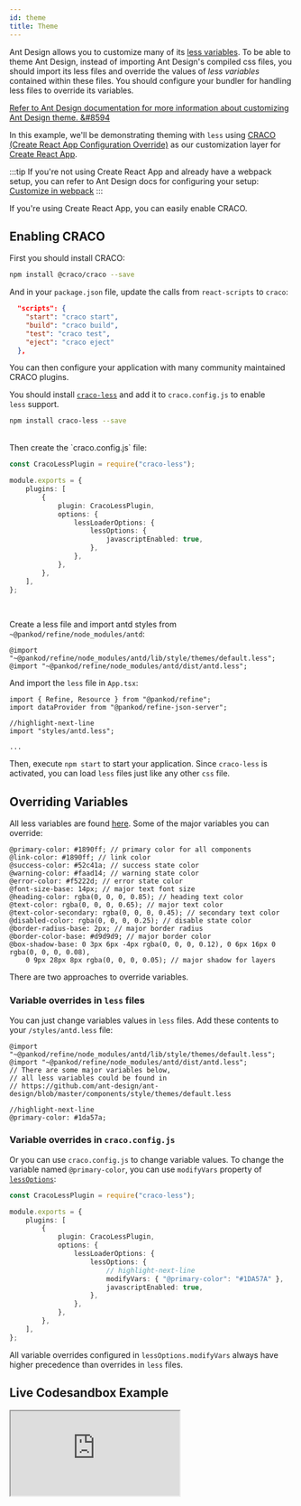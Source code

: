 ```yaml
---
id: theme
title: Theme
---
```


Ant Design allows you to customize many of its [less variables](https://github.com/ant-design/ant-design/blob/master/components/style/themes/default.less). To be able to theme Ant Design, instead of importing Ant Design's compiled css files, you should import its less files and override the values of _less variables_ contained within these files. You should configure your bundler for handling less files to override its variables.

[Refer to Ant Design documentation for more information about customizing Ant Design theme. &#8594](https://ant.design/docs/react/customize-theme)

In this example, we'll be demonstrating theming with `less` using [CRACO (Create React App Configuration Override)](https://github.com/gsoft-inc/craco) as our customization layer for [Create React App](https://github.com/facebook/create-react-app).

:::tip
If you're not using Create React App and already have a webpack setup, you can refer to Ant Design docs for configuring your setup: [Customize in webpack](https://ant.design/docs/react/customize-theme#Customize-in-webpack)
:::

If you're using Create React App, you can easily enable CRACO.

## Enabling CRACO

First you should install CRACO:

```bash
npm install @craco/craco --save
```

And in your `package.json` file, update the calls from `react-scripts` to `craco`:

```json title="package.json"
  "scripts": {
    "start": "craco start",
    "build": "craco build",
    "test": "craco test",
    "eject": "craco eject"
  },
```

You can then configure your application with many community maintained CRACO plugins.

You should install [`craco-less`](https://github.com/DocSpring/craco-less) and add it to `craco.config.js` to enable `less` support.

```bash
npm install craco-less --save
```

<br />
Then create the `craco.config.js` file:

```ts title="craco.config.js"
const CracoLessPlugin = require("craco-less");

module.exports = {
    plugins: [
        {
            plugin: CracoLessPlugin,
            options: {
                lessLoaderOptions: {
                    lessOptions: {
                        javascriptEnabled: true,
                    },
                },
            },
        },
    ],
};
```

<br />

Create a less file and import antd styles from `~@pankod/refine/node_modules/antd`:

```less title="/styles/antd.less"
@import "~@pankod/refine/node_modules/antd/lib/style/themes/default.less";
@import "~@pankod/refine/node_modules/antd/dist/antd.less";
```

And import the `less` file in `App.tsx`:

```tsx title="App.tsx"
import { Refine, Resource } from "@pankod/refine";
import dataProvider from "@pankod/refine-json-server";

//highlight-next-line
import "styles/antd.less";

...
```

Then, execute `npm start` to start your application. Since `craco-less` is activated, you can load `less` files just like any other `css` file.

## Overriding Variables

All less variables are found [here](https://github.com/ant-design/ant-design/blob/master/components/style/themes/default.less). Some of the major variables you can override:

```less
@primary-color: #1890ff; // primary color for all components
@link-color: #1890ff; // link color
@success-color: #52c41a; // success state color
@warning-color: #faad14; // warning state color
@error-color: #f5222d; // error state color
@font-size-base: 14px; // major text font size
@heading-color: rgba(0, 0, 0, 0.85); // heading text color
@text-color: rgba(0, 0, 0, 0.65); // major text color
@text-color-secondary: rgba(0, 0, 0, 0.45); // secondary text color
@disabled-color: rgba(0, 0, 0, 0.25); // disable state color
@border-radius-base: 2px; // major border radius
@border-color-base: #d9d9d9; // major border color
@box-shadow-base: 0 3px 6px -4px rgba(0, 0, 0, 0.12), 0 6px 16px 0 rgba(0, 0, 0, 0.08),
    0 9px 28px 8px rgba(0, 0, 0, 0.05); // major shadow for layers
```

There are two approaches to override variables.

### Variable overrides in `less` files

You can just change variables values in `less` files. Add these contents to your `/styles/antd.less` file:

```less title="/styles/antd.less"
@import "~@pankod/refine/node_modules/antd/lib/style/themes/default.less";
@import "~@pankod/refine/node_modules/antd/dist/antd.less";
// There are some major variables below,
// all less variables could be found in
// https://github.com/ant-design/ant-design/blob/master/components/style/themes/default.less

//highlight-next-line
@primary-color: #1da57a;
```

### Variable overrides in `craco.config.js`

Or you can use `craco.config.js` to change variable values. To change the variable named `@primary-color`, you can use `modifyVars` property of [`lessOptions`](https://github.com/DocSpring/craco-less#configuration):

```ts title="craco.config.js"
const CracoLessPlugin = require("craco-less");

module.exports = {
    plugins: [
        {
            plugin: CracoLessPlugin,
            options: {
                lessLoaderOptions: {
                    lessOptions: {
                        // highlight-next-line
                        modifyVars: { "@primary-color": "#1DA57A" },
                        javascriptEnabled: true,
                    },
                },
            },
        },
    ],
};
```

All variable overrides configured in `lessOptions.modifyVars` always have higher precedence than overrides in `less` files.

## Live Codesandbox Example

<iframe src="https://codesandbox.io/embed/refine-custom-theme-example-3mrbr?autoresize=1&fontsize=14&module=%2Fsrc%2FApp.tsx&theme=dark&view=preview"
    style={{width: "100%", height:"80vh", border: "0px", borderRadius: "8px", overflow:"hidden"}}
    title="refine-custom-theme-example"
    allow="accelerometer; ambient-light-sensor; camera; encrypted-media; geolocation; gyroscope; hid; microphone; midi; payment; usb; vr; xr-spatial-tracking"
    sandbox="allow-forms allow-modals allow-popups allow-presentation allow-same-origin allow-scripts"
></iframe>
